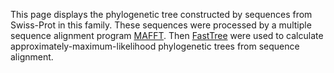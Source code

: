 This page displays the phylogenetic tree constructed by sequences from Swiss-Prot in this family. These sequences were processed by a multiple sequence alignment program [MAFFT](https://mafft.cbrc.jp/alignment/software/). Then [FastTree](http://www.microbesonline.org/fasttree/#Usage) were  used to calculate approximately-maximum-likelihood phylogenetic trees from sequence alignment.